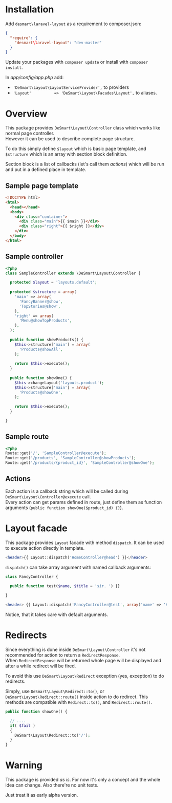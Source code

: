 # Installation
Add `desmart\laravel-layout` as a requirement to composer.json:

```json
{
  "require": {
    "desmart\laravel-layout": "dev-master"
  }
}
```

Update your packages with `composer update` or install with `composer install`.

In *app/config/app.php* add:
* `'DeSmart\Layout\LayoutServiceProvider',` to providers 
* `'Layout'          => 'DeSmart\Layout\Facades\Layout',` to aliases.

# Overview

This package provides `DeSmart\Layout\Controller` class which works like normal page controller.  
However it can be used to describe complete page structure.

To do this simply define `$layout` which is basic page template, and `$structure` which is an array with section block definition. 

Section block is a list of callbacks (let's call them *actions*) which will be run and put in a defined place in template.

## Sample page template
```html
<!DOCTYPE html>
<html>
  <head></head>
  <body>
    <div class="container">
      <div class="main">{{ $main }}</div>
      <div class="right">{{ $right }}</div>
    </div>
  </body>
</html>
```

## Sample controller
```php
<?php
class SampleController extends \DeSmart\Layout\Controller {

  protected $layout = 'layouts.default';
  
  protected $structure = array(
    'main' => array(
      'FancyBanner@show',
      'TopStories@show',
    ),
    'right' => array(
      'Menu@showTopProducts',
    ),
  );
  
  public function showProducts() {
    $this->structure['main'] = array(
      'Products@showAll',
    );
    
    return $this->execute();
  }
  
  public function showOne() {
    $this->changeLayout('layouts.product');
    $this->structure['main'] = array(
      'Products@showOne',
    );
    
    return $this->execute();
  }

}
```

## Sample route
```php
<?php
Route::get('/', 'SampleController@execute');
Route::get('/products', 'SampleController@showProducts');
Route::get('/products/{product_id}', 'SampleController@showOne');
```

## Actions
Each action is a callback string which will be called during `DeSmart\Layout\Controller@execute` call.  
Every action can get params defined in route, just define them as function arguments (`public function showOne($product_id) {}`).

# Layout facade

This package provides `Layout` facade with method `dispatch`. 
It can be used to execute action directly in template.

```php
<header>{{ Layout::dispatch('HomeController@head') }}</header>
```

`dispatch()` can take array argument with named callback arguments:

```php
class FancyController {

  public function test($name, $title = 'sir. ') {}
  
}

<header> {{ Layout::dispatch('FancyController@test', array('name' => 'Hans')) }} </header>
```

Notice, that it takes care with default arguments.

# Redirects

Since everything is done inside `DeSmart\Layout\Controller` it's not recommended for action to return a `RedirectResponse`.  
When `RedirectResponse` will be returned whole page will be displayed and after a while redirect will be fired.

To avoid this use `DeSmart\Layout\Redirect` exception (yes, exception) to do redirects.

Simply, use `DeSmart\Layout\Redirect::to()`, or `DeSmart\Layout\Redirect::route()` inside action to do redirect. This methods are compatible with `Redirect::to()`, and `Redirect::route()`.

```php
public function showOne() {

  // ....
  if( $fail )
  {
    DeSmart\Layout\Redirect::to('/');
  }
}
```

# Warning

This package is provided *as is*. For now it's only a concept and the whole idea can change. 
Also there're no unit tests.

Just treat it as early alpha version.
